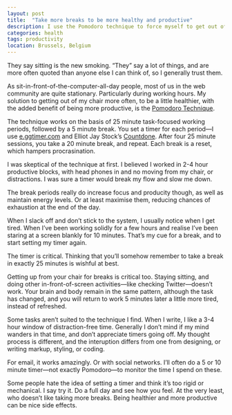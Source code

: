 ```yaml
---
layout: post
title:  "Take more breaks to be more healthy and productive"
description: I use the Pomodoro technique to force myself to get out of my chair more often.
categories: health
tags: productivity
location: Brussels, Belgium
---
```


They say sitting is the new smoking. “They” say a lot of things, and are more often quoted than anyone else I can think of, so I generally trust them.

As sit-in-front-of-the-computer-all-day people, most of us in the web community are quite stationary. Particularly during working hours. My solution to getting out of my chair more often, to be a little healthier, with the added benefit of being more productive, is the [Pomodoro Technique](http://pomodorotechnique.com/).

The technique works on the basis of 25 minute task-focused working periods, followed by a 5 minute break. You set a timer for each period—I use [e.ggtimer.com](http://e.ggtimer.com/) and Elliot Jay Stock’s [Countdone](http://viewportindustries.com/countdone). After four 25 minute sessions, you take a 20 minute break, and repeat. Each break is a reset, which hampers procrasination.

I was skeptical of the technique at first. I believed I worked in 2-4 hour productive blocks, with head phones in and no moving from my chair, or distractions. I was sure a timer would break my flow and slow me down.

The break periods really do increase focus and producity though, as well as maintain energy levels. Or at least maximise them, reducing chances of exhaustion at the end of the day.

When I slack off and don’t stick to the system, I usually notice when I get tired. When I’ve been working solidly for a few hours and realise I’ve been staring at a screen blankly for 10 minutes. That’s my cue for a break, and to start setting my timer again.

The timer is critical. Thinking that you’ll somehow remember to take a break in exactly 25 minutes is wishful at best.

Getting up from your chair for breaks is critical too. Staying sitting, and doing other in-front-of-screen activities—like checking Twitter—doesn’t work. Your brain and body remain in the same pattern, although the task has changed, and you will return to work 5 minutes later a little more tired, instead of refreshed.

Some tasks aren’t suited to the technique I find. When I write, I like a 3-4 hour window of distraction-free time. Generally I don’t mind if my mind wanders in that time, and don’t appreciate timers going off. My thought process is different, and the interuption differs from one from designing, or writing markup, styling, or coding.

For email, it works amazingly. Or with social networks. I’ll often do a 5 or 10 minute timer—not exactly Pomodoro—to monitor the time I spend on these.

Some people hate the idea of setting a timer and think it’s too rigid or mechanical. I say try it. Do a full day and see how you feel. At the very least, who doesn’t like taking more breaks. Being healthier and more productive can be nice side effects.